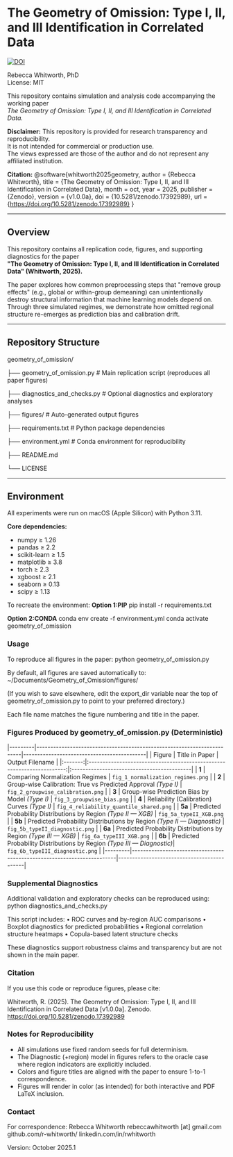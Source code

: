 # The Geometry of Omission: Type I, II, and III Identification in Correlated Data
[![DOI](https://zenodo.org/badge/DOI/10.5281/zenodo.17392989.svg)](https://doi.org/10.5281/zenodo.17392989)

Rebecca Whitworth, PhD  
License: MIT

This repository contains simulation and analysis code accompanying the working paper  
_The Geometry of Omission: Type I, II, and III Identification in Correlated Data._  

**Disclaimer:** This repository is provided for research transparency and reproducibility.  
It is not intended for commercial or production use.  
The views expressed are those of the author and do not represent any affiliated institution.

**Citation:**
@software{whitworth2025geometry,
  author    = {Rebecca Whitworth},
  title     = {The Geometry of Omission: Type I, II, and III Identification in Correlated Data},
  month     = oct,
  year      = 2025,
  publisher = {Zenodo},
  version   = {v1.0.0a},
  doi       = {10.5281/zenodo.17392989},
  url       = {https://doi.org/10.5281/zenodo.17392989}
}

---

## Overview

This repository contains all replication code, figures, and supporting diagnostics for the paper  
**"The Geometry of Omission: Type I, II, and III Identification in Correlated Data" (Whitworth, 2025).**

The paper explores how common preprocessing steps that "remove group effects" (e.g., global or within-group demeaning) can unintentionally destroy structural information that machine learning models depend on.  
Through three simulated regimes, we demonstrate how omitted regional structure re-emerges as prediction bias and calibration drift.

---

## Repository Structure
geometry_of_omission/

├── geometry_of_omission.py        # Main replication script (reproduces all paper figures)

├── diagnostics_and_checks.py      # Optional diagnostics and exploratory analyses

├── figures/                       # Auto-generated output figures

├── requirements.txt               # Python package dependencies

├── environment.yml                # Conda environment for reproducibility

├── README.md

└── LICENSE

---

## Environment

All experiments were run on macOS (Apple Silicon) with Python 3.11.

**Core dependencies:**
- numpy ≥ 1.26  
- pandas ≥ 2.2  
- scikit-learn ≥ 1.5  
- matplotlib ≥ 3.8  
- torch ≥ 2.3  
- xgboost ≥ 2.1  
- seaborn ≥ 0.13  
- scipy ≥ 1.13  

To recreate the environment:
**Option 1:PIP**
pip install -r requirements.txt

**Option 2:CONDA**
conda env create -f environment.yml
conda activate geometry_of_omission

### Usage
To reproduce all figures in the paper:
python geometry_of_omission.py

By default, all figures are saved automatically to:
~/Documents/Geometry_of_Omission/figures/

(If you wish to save elsewhere, edit the export_dir variable near the top of
geometry_of_omission.py to point to your preferred directory.)

Each file name matches the figure numbering and title in the paper.

### Figures Produced by geometry_of_omission.py (Deterministic)

|---------|------------------------------------------------------------------------|--------------------------------------------|
| Figure  | Title in Paper                                                         | Output Filename                            |
|:-------:|:----------------------------------------------------------------------:|:-------------------------------------------|
| **1**   | Comparing Normalization Regimes                                        | `fig_1_normalization_regimes.png`          |
| **2**   | Group-wise Calibration: True vs Predicted Approval *(Type I)*          | `fig_2_groupwise_calibration.png`          |
| **3**   | Group-wise Prediction Bias by Model *(Type I)*                         | `fig_3_groupwise_bias.png`                 |
| **4**   | Reliability (Calibration) Curves *(Type I)*                            | `fig_4_reliability_quantile_shared.png`    |
| **5a**  | Predicted Probability Distributions by Region *(Type II — XGB)*        | `fig_5a_typeII_XGB.png`                    |
| **5b**  | Predicted Probability Distributions by Region *(Type II — Diagnostic)* | `fig_5b_typeII_diagnostic.png`             |
| **6a**  | Predicted Probability Distributions by Region *(Type III — XGB)*       | `fig_6a_typeIII_XGB.png`                   |
| **6b**  | Predicted Probability Distributions by Region *(Type III — Diagnostic)*| `fig_6b_typeIII_diagnostic.png`            |
|---------|------------------------------------------------------------------------|--------------------------------------------|

### Supplemental Diagnostics
Additional validation and exploratory checks can be reproduced using:
python diagnostics_and_checks.py

This script includes:
	•	ROC curves and by-region AUC comparisons
	•	Boxplot diagnostics for predicted probabilities
	•	Regional correlation structure heatmaps
	•	Copula-based latent structure checks

These diagnostics support robustness claims and transparency but are not shown in the main paper.

### Citation
If you use this code or reproduce figures, please cite:

Whitworth, R. (2025). The Geometry of Omission: Type I, II, and III Identification in Correlated Data [v1.0.0a]. Zenodo. https://doi.org/10.5281/zenodo.17392989

### Notes for Reproducibility
- All simulations use fixed random seeds for full determinism.
- The Diagnostic (+region) model in figures refers to the oracle case where region indicators are explicitly included.
- Colors and figure titles are aligned with the paper to ensure 1-to-1 correspondence.
- Figures will render in color (as intended) for both interactive and PDF LaTeX inclusion.

### Contact
For correspondence:
Rebecca Whitworth
rebeccawhitworth [at] gmail.com
github.com/r-whitworth/
linkedin.com/in/rwhitworth

Version: October 2025.1

